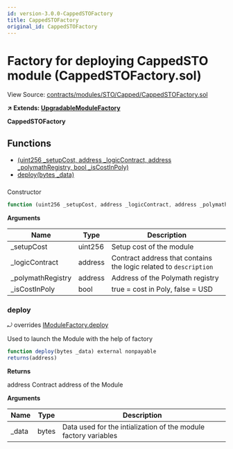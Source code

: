 ```yaml
---
id: version-3.0.0-CappedSTOFactory
title: CappedSTOFactory
original_id: CappedSTOFactory
---
```


# Factory for deploying CappedSTO module (CappedSTOFactory.sol)

View Source: [contracts/modules/STO/Capped/CappedSTOFactory.sol](../../../contracts/modules/STO/Capped/CappedSTOFactory.sol)

**↗ Extends: [UpgradableModuleFactory](UpgradableModuleFactory.md)**

**CappedSTOFactory**

## Functions

- [(uint256 _setupCost, address _logicContract, address _polymathRegistry, bool _isCostInPoly)](#)
- [deploy(bytes _data)](#deploy)

### 

Constructor

```js
function (uint256 _setupCost, address _logicContract, address _polymathRegistry, bool _isCostInPoly) public nonpayable UpgradableModuleFactory 
```

**Arguments**

| Name        | Type           | Description  |
| ------------- |------------- | -----|
| _setupCost | uint256 | Setup cost of the module | 
| _logicContract | address | Contract address that contains the logic related to `description` | 
| _polymathRegistry | address | Address of the Polymath registry | 
| _isCostInPoly | bool | true = cost in Poly, false = USD | 

### deploy

⤾ overrides [IModuleFactory.deploy](IModuleFactory.md#deploy)

Used to launch the Module with the help of factory

```js
function deploy(bytes _data) external nonpayable
returns(address)
```

**Returns**

address Contract address of the Module

**Arguments**

| Name        | Type           | Description  |
| ------------- |------------- | -----|
| _data | bytes | Data used for the intialization of the module factory variables | 

